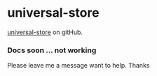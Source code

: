 # universal-store

[universal-store](https://github.com/waelio/ustore) on gitHub.

### Docs soon ... not working
Please leave me a message want to help.
Thanks